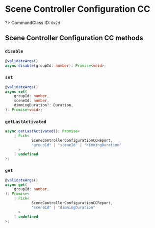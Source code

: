 # Scene Controller Configuration CC

?> CommandClass ID: `0x2d`

## Scene Controller Configuration CC methods

### `disable`

```ts
@validateArgs()
async disable(groupId: number): Promise<void>;
```

### `set`

```ts
@validateArgs()
async set(
	groupId: number,
	sceneId: number,
	dimmingDuration?: Duration,
): Promise<void>;
```

### `getLastActivated`

```ts
async getLastActivated(): Promise<
	| Pick<
			SceneControllerConfigurationCCReport,
			"groupId" | "sceneId" | "dimmingDuration"
	  >
	| undefined
>;
```

### `get`

```ts
@validateArgs()
async get(
	groupId: number,
): Promise<
	| Pick<
			SceneControllerConfigurationCCReport,
			"sceneId" | "dimmingDuration"
	  >
	| undefined
>;
```
